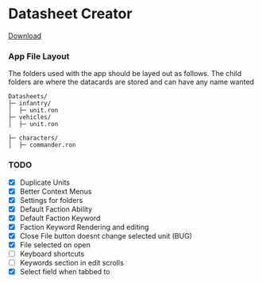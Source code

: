 # Datasheet Creator

[Download](https://github.com/hindlet/datasheet_creator/releases/download/v1.1/datasheet_creator.exe)

 
### App File Layout

The folders used with the app should be layed out as follows. The child folders are where the datacards are stored and can have any name wanted

```
Datasheets/
├─ infantry/
│  ├─ unit.ron
├─ vehicles/
│  ├─ unit.ron

├─ characters/
│  ├─ commander.ron
```


### TODO
- [x] Duplicate Units
- [x] Better Context Menus
- [x] Settings for folders
- [x] Default Faction Ability
- [x] Default Faction Keyword
- [x] Faction Keyword Rendering and editing
- [x] Close File button doesnt change selected unit (BUG)
- [x] File selected on open
- [ ] Keyboard shortcuts
- [ ] Keywords section in edit scrolls
- [x] Select field when tabbed to